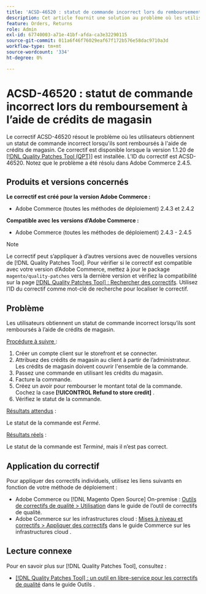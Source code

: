 ```yaml
---
title: 'ACSD-46520 : statut de commande incorrect lors du remboursement à l’aide de crédits de magasin'
description: Cet article fournit une solution au problème où les utilisateurs obtiennent un statut de commande incorrect lorsqu’ils sont remboursés à l’aide de crédits de boutique.
feature: Orders, Returns
role: Admin
exl-id: 67740003-a71e-41bf-afda-ca3e32290115
source-git-commit: 011a6f46f76029eaf67f172b576e58dac9710a3d
workflow-type: tm+mt
source-wordcount: '334'
ht-degree: 0%

---
```


# ACSD-46520 : statut de commande incorrect lors du remboursement à l’aide de crédits de magasin

Le correctif ACSD-46520 résout le problème où les utilisateurs obtiennent un statut de commande incorrect lorsqu&#39;ils sont remboursés à l&#39;aide de crédits de magasin. Ce correctif est disponible lorsque la version 1.1.20 de [[!DNL Quality Patches Tool (QPT)]](https://experienceleague.adobe.com/fr/docs/commerce-operations/tools/quality-patches-tool/quality-patches-tool-to-self-serve-quality-patches) est installée. L’ID du correctif est ACSD-46520. Notez que le problème a été résolu dans Adobe Commerce 2.4.5.

## Produits et versions concernés

**Le correctif est créé pour la version Adobe Commerce :**

* Adobe Commerce (toutes les méthodes de déploiement) 2.4.3 et 2.4.2

**Compatible avec les versions d’Adobe Commerce :**

* Adobe Commerce (toutes les méthodes de déploiement) 2.4.3 - 2.4.5

>[!NOTE]
>
>Le correctif peut s’appliquer à d’autres versions avec de nouvelles versions de [!DNL Quality Patches Tool]. Pour vérifier si le correctif est compatible avec votre version d’Adobe Commerce, mettez à jour le package `magento/quality-patches` vers la dernière version et vérifiez la compatibilité sur la page [[!DNL Quality Patches Tool] : Rechercher des correctifs](https://experienceleague.adobe.com/tools/commerce-quality-patches/index.html?lang=fr). Utilisez l’ID du correctif comme mot-clé de recherche pour localiser le correctif.

## Problème

Les utilisateurs obtiennent un statut de commande incorrect lorsqu’ils sont remboursés à l’aide de crédits de magasin.

<u>Procédure à suivre </u> :

1. Créer un compte client sur le storefront et se connecter.
1. Attribuez des crédits de magasin au client à partir de l’administrateur. Les crédits de magasin doivent couvrir l&#39;ensemble de la commande.
1. Passez une commande en utilisant les crédits du magasin.
1. Facture la commande.
1. Créez un avoir pour rembourser le montant total de la commande.
Cochez la case **[!UICONTROL Refund to store credit]** .
1. Vérifiez le statut de la commande.

<u>Résultats attendus</u> :

Le statut de la commande est *Fermé*.

<u>Résultats réels</u> :

Le statut de la commande est *Terminé*, mais il n’est pas correct.

## Application du correctif

Pour appliquer des correctifs individuels, utilisez les liens suivants en fonction de votre méthode de déploiement :

* Adobe Commerce ou [!DNL Magento Open Source] On-premise : [Outils de correctifs de qualité > Utilisation](/help/tools/quality-patches-tool/usage.md) dans le guide de l’outil de correctifs de qualité.
* Adobe Commerce sur les infrastructures cloud : [Mises à niveau et correctifs > Appliquer des correctifs](https://experienceleague.adobe.com/docs/commerce-cloud-service/user-guide/develop/upgrade/apply-patches.html?lang=fr) dans le guide Commerce sur les infrastructures cloud .

## Lecture connexe

Pour en savoir plus sur [!DNL Quality Patches Tool], consultez :

* [[!DNL Quality Patches Tool] : un outil en libre-service pour les correctifs de qualité](/help/tools/quality-patches-tool/quality-patches-tool-to-self-serve-quality-patches.md) dans le guide Outils .
